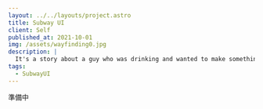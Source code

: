 ```yaml
---
layout: ../../layouts/project.astro
title: Subway UI
client: Self
published_at: 2021-10-01
img: /assets/wayfinding0.jpg
description: |
  It's a story about a guy who was drinking and wanted to make something.
tags:
  - SubwayUI
---
```


準備中

<!-- ## It's the alcohol.
I don't know what I was thinking, but that night after a few drinks, I suddenly felt the urge to make something.
Drinking, watching movies, and coding are my main ways to spend my weekends.
For a long time, I've wanted to create a user interface that was rich in my own ideas, from design to coding.
And finally, with the help of alcohol, the project was off and running.

I live in Tokyo, Japan, and I usually take the train when I go out, but I often lose track of where I am going when I change trains.
At that time, the wayfinding system will be checked.
The wayfinding system is an excellent way for most people to quickly see and identify their destination.
Important letters and icons are designed to be large enough for you to see and continue walking without stopping.


<figure>
  <figcaption>Quote:<cite>unsplash.com</cite></figcaption>
  <img
    src="/assets/wayfinding0.jpg"
    alt="wayfinding-0"
    title="wayfinding-0"
    style="
      object-fit: cover;
      width: 100%;
      height: 50px;
      object-position: 0 30%">
</figure>

<figure>
  <figcaption>Quote:<cite>https://www.flickr.com/photos/bking/2086967678/</cite></figcaption>
  <img
    src="/assets/wayfinding1.jpg"
    alt="wayfinding-1"
    title="wayfinding-1"
    style="
      object-fit: cover;
      width: 100%;
      height: 220px;
      object-position: 0 40%">
</figure>

<figure>
  <figcaption>Quote:<cite>https://www.kyotostation.com/kyoto-station-map-finding-your-way/</cite></figcaption>
  <img
    src="/assets/wayfinding2.jpg"
    alt="wayfinding-2"
    title="wayfinding-2"
    style="
      object-fit: cover;
      width: 100%;
      height: 150px;
      object-position: 0 40%">
</figure> -->


<!-- ## Links
- [Route23/SubwayUI](https://github.com/Route23/SubwayUI)
- [Issues](https://github.com/Route23/SubwayUI/issues)
- Blog(here)
- Docs(in preparation)
- [CodeSandbox(Components .e.g.)](https://codesandbox.io/dashboard/home?workspace=5ef0e7c4-4e77-4f35-9597-5d67b7934597)
- [Figma(Prototyping)](https://www.figma.com/file/5jOfkehBg8VJEITcPdMYKG/subwayUI-Project?node-id=0%3A1)
- [Whimsical](https://whimsical.com/subwayui-8RfsJ1ngcmbMsw8rr9XfsK)
- [Zenn(Scraps)](https://zenn.dev/ocat/scraps/1a049790273f86)
- [Inter Font](https://rsms.me/inter/) -->
